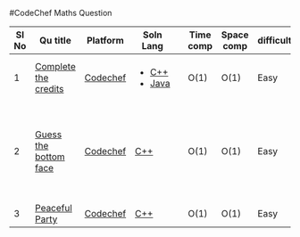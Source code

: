 #CodeChef Maths Question

| Sl No | Qu title | Platform                            | Soln Lang |   | Time comp | Space comp | difficulty |    | approach |
| --     | ---     |   ------                            | ---       |-- | ---       | ---        | ----       | -- | ---------|
| 1     | [Complete the credits ](https://www.codechef.com/problems/CREDITS)|[Codechef](../codechefQuestions.md) | <ul><li>[C++](https://github.com/C-a-thing/Code-Insight/blob/main/CodeChef/Maths/C%2B%2B/Complete%20the%20credits.cpp)</li><li>[Java](https://github.com/C-a-thing/Code-Insight/blob/main/CodeChef/Maths/JAVA/Complete%20the%20credits.java)</li> </ul>| | O(1)  |  O(1)   | Easy |  | Using of proper **if-else** conditions |
| 2    | [Guess the bottom face ](https://www.codechef.com/problems/BOTTOM)|[Codechef](../codechefQuestions.md)|[C++](https://github.com/C-a-thing/Code-Insight/blob/main/CodeChef/Maths/C%2B%2B/Guess%20the%20bottom%20face.cpp) | |O(1)  |  O(1)   | Easy |  | <ol><li>Subtract the given value from 7</li> <li>print the value</li></ol> |
| 3     | [Peaceful Party](https://www.codechef.com/problems/MAYOR_PARTY)|[Codechef](../codechefQuestions.md)|[C++](https://github.com/C-a-thing/Code-Insight/blob/main/CodeChef/Maths/C%2B%2B/Peaceful%20Party%20.cpp)  | | O(1)  |  O(1)   | Easy |  |Arithmetic Operation |
